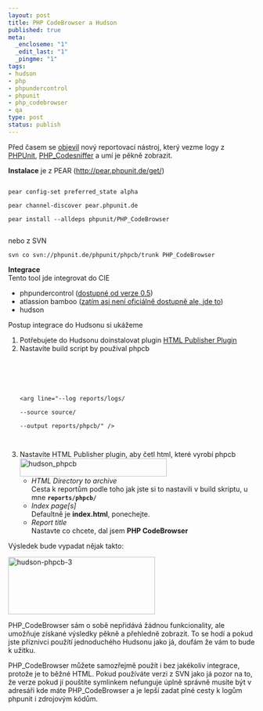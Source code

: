 ```yaml
--- 
layout: post
title: PHP CodeBrowser a Hudson
published: true
meta: 
  _encloseme: "1"
  _edit_last: "1"
  _pingme: "1"
tags: 
- hudson
- php
- phpundercontrol
- phpunit
- php_codebrowser
- qa
type: post
status: publish
---
```

<p>Před časem se <a href="http://blog.thinkphp.de/archives/464-PHP_CodeBrowser-Release-version-0.1.0.html">objevil</a> nový reportovací nástroj, který vezme logy z <a href="http://www.phpunit.de/">PHPUnit</a>, <a href="http://pear.php.net/package/PHP_CodeSniffer/">PHP_Codesniffer</a> a umí je pěkně zobrazit.</p>
<p><strong>Instalace</strong> je z PEAR (<a href="http://pear.phpunit.de/get/">http://pear.phpunit.de/get/</a>)<br />
<code><br />
pear config-set preferred_state alpha<br />
pear channel-discover pear.phpunit.de<br />
pear install --alldeps phpunit/PHP_CodeBrowser<br />
</code></p>
<p>nebo z SVN</p>
<p><code>svn co svn://phpunit.de/phpunit/phpcb/trunk PHP_CodeBrowser</code></p>
<p><strong>Integrace</strong><br />
Tento tool jde integrovat do CIE</p>
<ul>
<li>phpundercontrol (<a href="http://phpundercontrol.org/download.html">dostupné od verze 0.5</a>)</li>
<li>atlassion bamboo (<a href="http://twitter.com/s_bergmann/status/6499094572">zatím asi není oficiálně dostupně ale, jde to</a>)</li>
<li>hudson</li>
</ul>
<p>Postup integrace do Hudsonu si ukážeme</p>
<ol>
<li>Potřebujete do Hudsonu doinstalovat plugin <a href="http%3A%2F%2Fwiki.hudson-ci.org%2Fdisplay%2FHUDSON%2FHTML%2BPublisher%2BPlugin">HTML Publisher Plugin</a></li>
<li>Nastavíte build script by používal phpcb<br />
<code><br />
<br />
<br />
&lt;arg line=&quot;--log reports/logs/<br />
--source source/<br />
--output reports/phpcb/" /&gt;<br />
<br />
</code></li>
<li>Nastavíte HTML Publisher plugin, aby četl html, které vyrobí phpcb<a href="http://blog.prskavec.net/wp-content/uploads/2009/12/hudson_phpcb.png"><img class="aligncenter size-medium wp-image-781" src="http://blog.prskavec.net/wp-content/uploads/2009/12/hudson_phpcb-300x37.png" alt="hudson_phpcb" width="300" height="37" /></a>
<ul>
<li><em>HTML Directory to archive</em><br />
Cesta k reportům podle toho jak jste si to nastavili v build skriptu, u mne <code><strong>reports/phpcb/</strong></code></li>
<li><em>Index page[s]</em><br />
Defaultně je <strong>index.html</strong>, ponechejte.</li>
<li><em>Report title</em><br />
Nastavte co chcete, dal jsem <strong>PHP CodeBrowser</strong></li>
</li>
</ol>
<p>Výsledek bude vypadat nějak takto:</p>
<p><a href="http://blog.prskavec.net/wp-content/uploads/2009/12/hudson-phpcb-3.png"><img class="aligncenter size-medium wp-image-783" src="http://blog.prskavec.net/wp-content/uploads/2009/12/hudson-phpcb-3-300x117.png" alt="hudson-phpcb-3" width="300" height="117" /></a></p>
<p>PHP_CodeBrowser sám o sobě nepřidává žádnou funkcionality, ale umožňuje získané výsledky pěkně a přehledně zobrazit. To se hodí a pokud jste příznivci použítí jednoduchého Hudsonu jako já, doufám že vám to bude k užitku.</p>
<p>PHP_CodeBrowser můžete samozřejmě použít i bez jakékoliv integrace, protože je to běžné HTML. Pokud používáte verzi z SVN jako já pozor na to, že verze pokud jí pouštíte symlinkem nefunguje úplně správně musíte být v adresáři kde máte PHP_CodeBrowser a je lepší zadat plné cesty k logům phpunit i zdrojovým kódům.</p>
